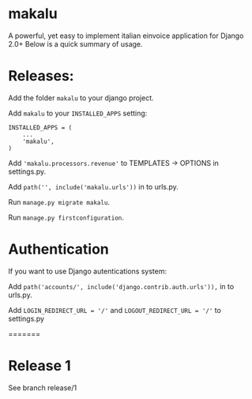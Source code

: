 # makalu
A powerful, yet easy to implement italian einvoice application for Django 2.0+
Below is a quick summary of usage.

Releases:
============

Add the folder ``makalu`` to your django project.

Add ``makalu`` to your ``INSTALLED_APPS`` setting:

    INSTALLED_APPS = (
        ...
        'makalu',
    ) 

Add ``'makalu.processors.revenue'`` to TEMPLATES -> OPTIONS in settings.py.

Add ``path('', include('makalu.urls'))`` in to urls.py.

Run ``manage.py migrate makalu``.

Run ``manage.py firstconfiguration``.

Authentication
===
If you want to use Django autentications system:

Add ``path('accounts/', include('django.contrib.auth.urls')),`` in to urls.py.

Add ``LOGIN_REDIRECT_URL = '/'`` and ``LOGOUT_REDIRECT_URL = '/'`` to settings.py
 
=======

Release 1
================
See branch release/1

